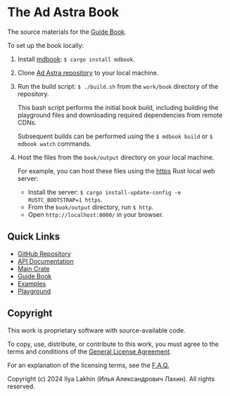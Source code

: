 <!------------------------------------------------------------------------------
  This file is part of "Ad Astra", an embeddable scripting programming
  language platform.

  This work is proprietary software with source-available code.

  To copy, use, distribute, or contribute to this work, you must agree to
  the terms of the General License Agreement:

  https://github.com/Eliah-Lakhin/ad-astra/blob/master/EULA.md

  The agreement grants a Basic Commercial License, allowing you to use
  this work in non-commercial and limited commercial products with a total
  gross revenue cap. To remove this commercial limit for one of your
  products, you must acquire a Full Commercial License.

  If you contribute to the source code, documentation, or related materials,
  you must grant me an exclusive license to these contributions.
  Contributions are governed by the "Contributions" section of the General
  License Agreement.

  Copying the work in parts is strictly forbidden, except as permitted
  under the General License Agreement.

  If you do not or cannot agree to the terms of this Agreement,
  do not use this work.

  This work is provided "as is", without any warranties, express or implied,
  except where such disclaimers are legally invalid.

  Copyright (c) 2024 Ilya Lakhin (Илья Александрович Лахин).
  All rights reserved.
------------------------------------------------------------------------------->

# The Ad Astra Book

The source materials for the [Guide Book](https://ad-astra.lakhin.com).

To set up the book locally:

1. Install [mdbook](https://crates.io/crates/mdbook): `$ cargo install mdbook`.

2. Clone [Ad Astra repository](https://github.com/Eliah-Lakhin/ad-astra) to your
   local machine.

3. Run the build script: `$ ./build.sh` from the `work/book` directory of the
   repository.

   This bash script performs the initial book build, including building the
   playground files and downloading required dependencies from remote CDNs.

   Subsequent builds can be performed using the `$ mdbook build` or
   `$ mdbook watch` commands.

4. Host the files from the `book/output` directory on your local machine.

   For example, you can host these files using the
   [https](https://crates.io/crates/https) Rust local web server:
   - Install the server: `$ cargo install-update-config -e RUSTC_BOOTSTRAP=1 https`.
   - From the `book/output` directory, run `$ http`.
   - Open `http://localhost:8000/` in your browser.

## Quick Links

- [GitHub Repository](https://github.com/Eliah-Lakhin/ad-astra)
- [API Documentation](https://docs.rs/ad-astra)
- [Main Crate](https://crates.io/crates/ad-astra)
- [Guide Book](https://ad-astra.lakhin.com)
- [Examples](https://github.com/Eliah-Lakhin/ad-astra/tree/master/work/examples)
- [Playground](https://ad-astra.lakhin.com/playground.html)

## Copyright

This work is proprietary software with source-available code.

To copy, use, distribute, or contribute to this work, you must agree to the
terms and conditions of the [General License Agreement](https://github.com/Eliah-Lakhin/ad-astra/blob/master/EULA.md).

For an explanation of the licensing terms, see the
[F.A.Q.](https://github.com/Eliah-Lakhin/ad-astra/tree/master/FAQ.md)

Copyright (c) 2024 Ilya Lakhin (Илья Александрович Лахин). All rights reserved.
